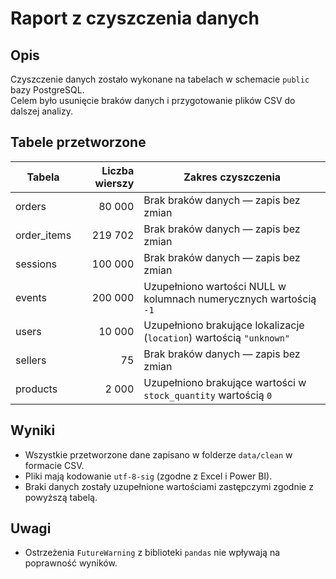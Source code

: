 # Raport z czyszczenia danych

## Opis
Czyszczenie danych zostało wykonane na tabelach w schemacie `public` bazy PostgreSQL.  
Celem było usunięcie braków danych i przygotowanie plików CSV do dalszej analizy.

## Tabele przetworzone
| Tabela        | Liczba wierszy | Zakres czyszczenia |
|---------------|---------------:|--------------------|
| orders        | 80 000         | Brak braków danych — zapis bez zmian |
| order_items   | 219 702        | Brak braków danych — zapis bez zmian |
| sessions      | 100 000        | Brak braków danych — zapis bez zmian |
| events        | 200 000        | Uzupełniono wartości NULL w kolumnach numerycznych wartością `-1` |
| users         | 10 000         | Uzupełniono brakujące lokalizacje (`location`) wartością `"unknown"` |
| sellers       | 75             | Brak braków danych — zapis bez zmian |
| products      | 2 000          | Uzupełniono brakujące wartości w `stock_quantity` wartością `0` |

## Wyniki
- Wszystkie przetworzone dane zapisano w folderze `data/clean` w formacie CSV.
- Pliki mają kodowanie `utf-8-sig` (zgodne z Excel i Power BI).
- Braki danych zostały uzupełnione wartościami zastępczymi zgodnie z powyższą tabelą.

## Uwagi
- Ostrzeżenia `FutureWarning` z biblioteki `pandas` nie wpływają na poprawność wyników.